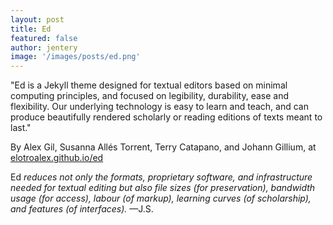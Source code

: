 ```yaml
---
layout: post
title: Ed  
featured: false
author: jentery
image: '/images/posts/ed.png'
---
```


"Ed is a Jekyll theme designed for textual editors based on minimal computing principles, and focused on legibility, durability, ease and flexibility. Our underlying technology is easy to learn and teach, and can produce beautifully rendered scholarly or reading editions of texts meant to last." 

By Alex Gil, Susanna Allés Torrent, Terry Catapano, and Johann Gillium, at [elotroalex.github.io/ed](https://elotroalex.github.io/ed/)

Ed *reduces not only the formats, proprietary software, and infrastructure needed for textual editing but also file sizes (for preservation), bandwidth usage (for access), labour (of markup), learning curves (of scholarship), and features (of interfaces).* —J.S. 
